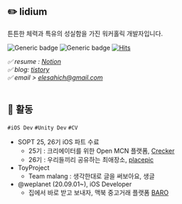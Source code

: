 ## ✏️ lidium 
튼튼한 체력과 특유의 성실함을 가진 워커홀릭 개발자입니다.

<div align="left">
  
![Generic badge](https://img.shields.io/badge/iOS-swift-orange?logo=swift) ![Generic badge](https://img.shields.io/badge/iOS-Developer-black?logo=apple)  [![Hits](https://hits.seeyoufarm.com/api/count/incr/badge.svg?url=https%3A%2F%2Fgithub.com%2elesahich)](https://hits.seeyoufarm.com) <br> 

</div>

*✅ resume : [Notion](https://www.notion.so/lidium-afccf21fb58746e8a24f1b375f592819)* <br>
*✅ blog: [tistory](http://lidium.tistory.com)* <br>
*✅ email > elesahich@gmail.com*  </br><br>

## 📌 활동  
`#iOS Dev` `#Unity Dev` `#CV`
* SOPT 25, 26기 iOS 파트 수료 
  + 25기 : 크리에이터를 위한 Open MCN 플랫폼, [Crecker](https://github.com/Team-Crecker/Crecker_iOS)
  + 26기 : 우리들끼리 공유하는 최애장소, [placepic](https://apps.apple.com/kr/app/placepic/id1526655660) 
* ToyProject
  + Team malang : 생각한대로 글을 써보아요, 생글 
* @weplanet (20.09.01~), iOS Developer
  + 집에서 바로 받고 보내자, 맥북 중고거래 플랫폼 [BARO](https://apps.apple.com/kr/app/baro-%EB%A7%A5%EB%B6%81-%EC%A4%91%EA%B3%A0-%EB%A7%88%EC%BC%93/id1361908636)
